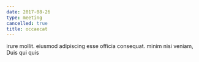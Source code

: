 ```yaml
---
date: 2017-08-26
type: meeting
cancelled: true
title: occaecat
---
```

irure mollit. eiusmod adipiscing esse officia consequat. minim nisi veniam, Duis qui quis